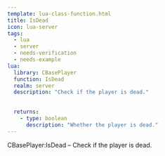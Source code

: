 ```yaml
---
template: lua-class-function.html
title: IsDead
icon: lua-server
tags:
  - lua
  - server
  - needs-verification
  - needs-example
lua:
  library: CBasePlayer
  function: IsDead
  realm: server
  description: "Check if the player is dead."
  
  
  returns:
    - type: boolean
      description: "Whether the player is dead."
---
```


<div class="lua__search__keywords">
CBasePlayer:IsDead &#x2013; Check if the player is dead.
</div>
